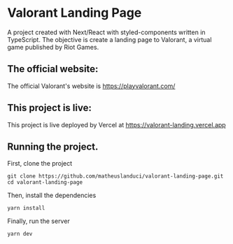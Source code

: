 # Valorant Landing Page

A project created with Next/React with styled-components written in TypeScript. The objective is create a landing page to Valorant, a virtual game published by Riot Games.

## The official website:
The official Valorant's website is https://playvalorant.com/

## This project is live:
This project is live deployed by Vercel at https://valorant-landing.vercel.app


## Running the project.

First, clone the project
```
git clone https://github.com/matheuslanduci/valorant-landing-page.git
cd valorant-landing-page
```

Then, install the dependencies
```
yarn install
```

Finally, run the server

```
yarn dev
```
